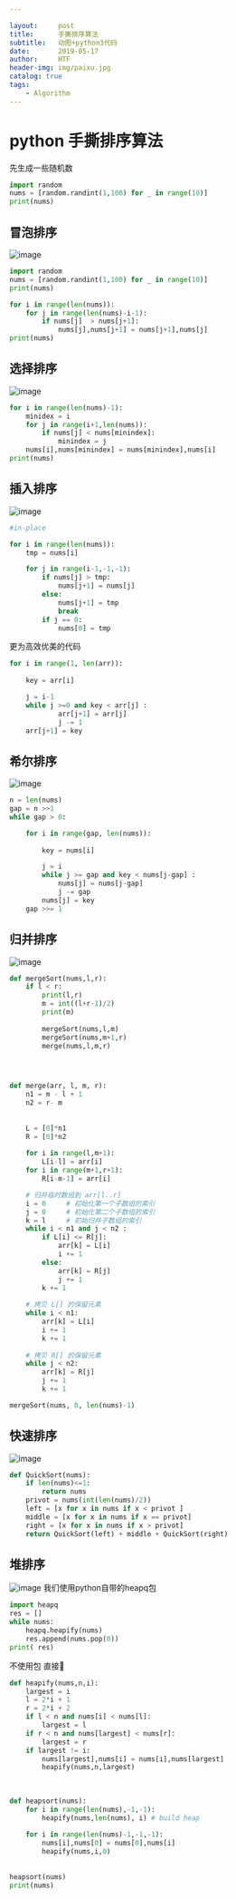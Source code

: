 ```yaml
---

layout:     post
title:      手撕排序算法
subtitle:   动图+python3代码
date:       2019-05-17
author:     HTF
header-img: img/paixu.jpg
catalog: true
tags:
    - Algorithm
---
```



# python 手撕排序算法

先生成一些随机数
```python
import random
nums = [random.randint(1,100) for _ in range(10)]
print(nums)
```

## 冒泡排序

 ![image](https://github.com/TengfeiHou/TengfeiHou.github.io/raw/master/img/maopao.gif)

```python
import random
nums = [random.randint(1,100) for _ in range(10)]
print(nums)

for i in range(len(nums)):
    for j in range(len(nums)-i-1):
        if nums[j]  > nums[j+1]:
            nums[j],nums[j+1] = nums[j+1],nums[j]
print(nums)
```

## 选择排序
 ![image](https://github.com/TengfeiHou/TengfeiHou.github.io/raw/master/img/xuanze.gif)
 
```python
for i in range(len(nums)-1):
    minidex = i
    for j in range(i+1,len(nums)):
        if nums[j] < nums[minindex]:
            minindex = j
    nums[i],nums[minindex] = nums[minindex],nums[i]
print(nums)
```

## 插入排序
 ![image](https://github.com/TengfeiHou/TengfeiHou.github.io/raw/master/img/charu.gif) 
```python
#in-place

for i in range(len(nums)):
    tmp = nums[i]

    for j in range(i-1,-1,-1):                
        if nums[j] > tmp:
            nums[j+1] = nums[j]            
        else:
            nums[j+1] = tmp
            break        
        if j == 0:
            nums[0] = tmp
```
更为高效优美的代码
```python
for i in range(1, len(arr)): 
  
    key = arr[i] 

    j = i-1
    while j >=0 and key < arr[j] : 
            arr[j+1] = arr[j] 
            j -= 1
    arr[j+1] = key   
```
## 希尔排序
 ![image](https://github.com/TengfeiHou/TengfeiHou.github.io/raw/master/img/xier.gif) 
```python
n = len(nums)
gap = n >>1
while gap > 0: 

    for i in range(gap, len(nums)): 
  
        key = nums[i] 

        j = i
        while j >= gap and key < nums[j-gap] : 
            nums[j] = nums[j-gap] 
            j -= gap
        nums[j] = key  
    gap >>= 1 
```

## 归并排序
 ![image](https://github.com/TengfeiHou/TengfeiHou.github.io/raw/master/img/guibing.gif) 
```python
def mergeSort(nums,l,r):
    if l < r:
        print(l,r)
        m = int((l+r-1)/2)
        print(m)
        
        mergeSort(nums,l,m)
        mergeSort(nums,m+1,r)
        merge(nums,l,m,r)




def merge(arr, l, m, r): 
    n1 = m - l + 1
    n2 = r- m 
  
   
    L = [0]*n1
    R = [0]*n2
    
    for i in range(l,m+1):
        L[i-l] = arr[i]
    for i in range(m+1,r+1):
        R[i-m-1] = arr[i]

    # 归并临时数组到 arr[l..r] 
    i = 0     # 初始化第一个子数组的索引
    j = 0     # 初始化第二个子数组的索引
    k = l     # 初始归并子数组的索引
    while i < n1 and j < n2 : 
        if L[i] <= R[j]: 
            arr[k] = L[i] 
            i += 1
        else: 
            arr[k] = R[j] 
            j += 1
        k += 1
  
    # 拷贝 L[] 的保留元素
    while i < n1: 
        arr[k] = L[i] 
        i += 1
        k += 1
  
    # 拷贝 R[] 的保留元素
    while j < n2: 
        arr[k] = R[j] 
        j += 1
        k += 1

mergeSort(nums, 0, len(nums)-1)
```
 
## 快速排序
 ![image](https://github.com/TengfeiHou/TengfeiHou.github.io/raw/master/img/kuaipai.gif) 
```python
def QuickSort(nums):
    if len(nums)<=1:
        return nums
    privot = nums(int(len(nums)/2))    
    left = [x for x in nums if x < privot ]
    middle = [x for x in nums if x == privot]
    right = [x for x in nums if x > privot]
    return QuickSort(left) + middle + QuickSort(right)   
```

## 堆排序
 ![image](https://github.com/TengfeiHou/TengfeiHou.github.io/raw/master/img/dui.gif) 
我们使用python自带的heapq包
```python
import heapq
res = []
while nums:
    heapq.heapify(nums)
    res.append(nums.pop(0))
print( res)
```
不使用包 直接🐎

```python
def heapify(nums,n,i):
    largest = i
    l = 2*i + 1
    r = 2*i + 2
    if l < n and nums[i] < nums[l]:
        largest = l
    if r < n and nums[largest] < nums[r]:
        largest = r
    if largest != i:
        nums[largest],nums[i] = nums[i],nums[largest]
        heapify(nums,n,largest)   
    
    
    
def heapsort(nums):
    for i in range(len(nums),-1,-1):
        heapify(nums,len(nums), i) # build heap
        
    for i in range(len(nums)-1,-1,-1):
        nums[i],nums[0] = nums[0],nums[i]
        heapify(nums,i,0)
        
        
heapsort(nums)      
print(nums)
```
